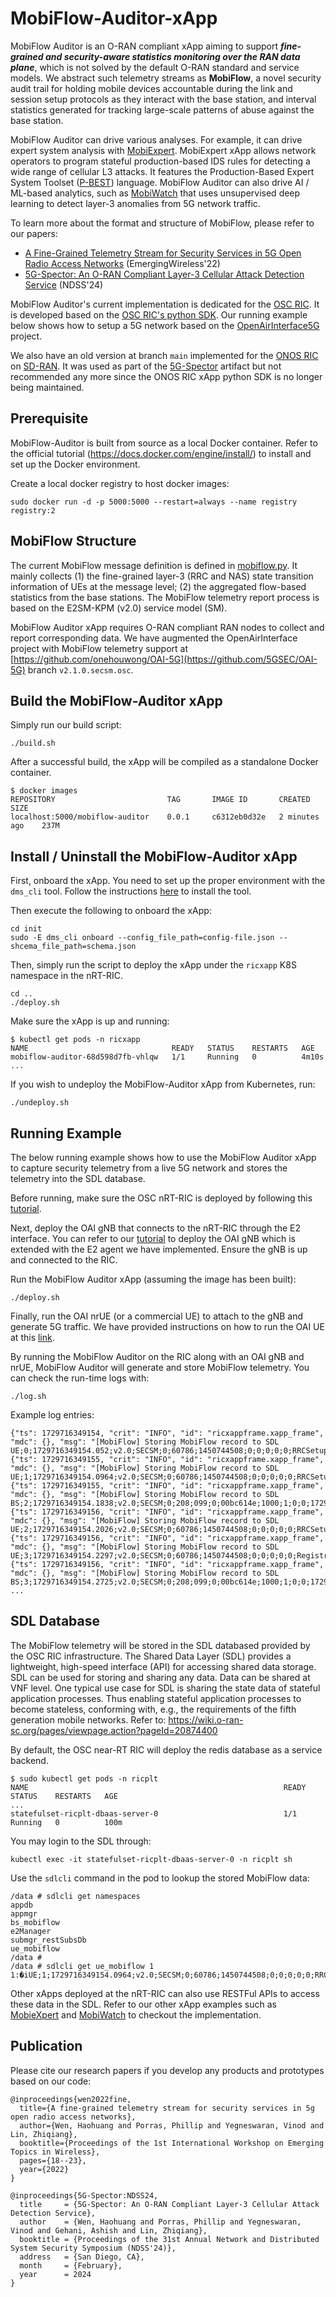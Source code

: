 <!--
SPDX-FileCopyrightText: Copyright 2004-present Facebook. All Rights Reserved.
SPDX-FileCopyrightText: 2019-present Open Networking Foundation <info@opennetworking.org>

SPDX-License-Identifier: Apache-2.0
-->

# MobiFlow-Auditor-xApp

MobiFlow Auditor is an O-RAN compliant xApp aiming to support ***fine-grained and security-aware statistics monitoring over the RAN data plane***, which is not solved by the default O-RAN standard and service models. We abstract such telemetry streams as **MobiFlow**, a novel security audit trail for holding mobile devices accountable during the link and session setup protocols as they interact with the base station, and interval statistics generated for tracking large-scale patterns of abuse against the base station.

MobiFlow Auditor can drive various analyses. For example, it can drive expert system analysis with [MobiExpert](https://github.com/5GSEC/MobieXpert). MobiExpert xApp allows network operators to program stateful production-based IDS rules for detecting a wide range of cellular L3 attacks. It features the Production-Based Expert System Toolset ([P-BEST](https://ieeexplore.ieee.org/document/766911)) language. MobiFlow Auditor can also drive AI / ML-based analytics, such as [MobiWatch](https://github.com/5GSEC/MobiWatch) that uses unsupervised deep learning to detect layer-3 anomalies from 5G network traffic.

To learn more about the format and structure of MobiFlow, please refer to our papers:

- [A Fine-Grained Telemetry Stream for Security Services in 5G Open Radio Access Networks](https://dl.acm.org/doi/abs/10.1145/3565474.3569070) (EmergingWireless'22)
- [5G-Spector: An O-RAN Compliant Layer-3 Cellular Attack Detection Service](https://web.cse.ohio-state.edu/~wen.423/papers/5G-Spector-NDSS24.pdf) (NDSS'24)

MobiFlow Auditor's current implementation is dedicated for the [OSC RIC](https://wiki.o-ran-sc.org/display/ORAN). It is developed based on the [OSC RIC's python SDK](https://github.com/o-ran-sc/ric-plt-xapp-frame-py). Our running example below shows how to setup a 5G network based on the [OpenAirInterface5G](https://gitlab.eurecom.fr/oai/openairinterface5g/) project.


We also have an old version at branch `main` implemented for the [ONOS RIC](https://docs.onosproject.org/v0.6.0/onos-cli/docs/cli/onos_ric/) on [SD-RAN](https://docs.sd-ran.org/master/index.html). It was used as part of the [5G-Spector](https://github.com/5GSEC/5G-Spector) artifact but not recommended any more since the ONOS RIC xApp python SDK is no longer being maintained.



## Prerequisite

MobiFlow-Auditor is built from source as a local Docker container. Refer to the official tutorial (https://docs.docker.com/engine/install/) to install and set up the Docker environment.

Create a local docker registry to host docker images: 

```
sudo docker run -d -p 5000:5000 --restart=always --name registry registry:2
```


## MobiFlow Structure

The current MobiFlow message definition is defined in [mobiflow.py](./src/mobiflow/mobiflow.py#L60). It mainly collects (1) the fine-grained layer-3 (RRC and NAS) state transition information of UEs at the message level; (2) the aggregated flow-based statistics from the base stations. The MobiFlow telemetry report process is based on the E2SM-KPM (v2.0) service model (SM). 

MobiFlow Auditor xApp requires O-RAN compliant RAN nodes to collect and report corresponding data. We have augmented the OpenAirInterface project with MobiFlow telemetry support at [https://github.com/onehouwong/OAI-5G](https://github.com/5GSEC/OAI-5G) branch `v2.1.0.secsm.osc`.


## Build the MobiFlow-Auditor xApp

Simply run our build script:

```
./build.sh
```

After a successful build, the xApp will be compiled as a standalone Docker container.

```
$ docker images
REPOSITORY                         TAG       IMAGE ID       CREATED          SIZE
localhost:5000/mobiflow-auditor    0.0.1     c6312eb0d32e   2 minutes ago    237M
```


## Install / Uninstall the MobiFlow-Auditor xApp

First, onboard the xApp. You need to set up the proper environment with the `dms_cli` tool. Follow the instructions [here](https://github.com/5GSEC/5G-Spector/wiki/O%E2%80%90RAN-SC-RIC-Deployment-Guide) to install the tool. 

Then execute the following to onboard the xApp:

```
cd init
sudo -E dms_cli onboard --config_file_path=config-file.json --shcema_file_path=schema.json
```

Then, simply run the script to deploy the xApp under the `ricxapp` K8S namespace in the nRT-RIC.

```
cd ..
./deploy.sh
```

Make sure the xApp is up and running:

```
$ kubectl get pods -n ricxapp
NAME                                READY   STATUS    RESTARTS   AGE
mobiflow-auditor-68d598d7fb-vhlqw   1/1     Running   0          4m10s
...
```

If you wish to undeploy the MobiFlow-Auditor xApp from Kubernetes, run:

```
./undeploy.sh
```

## Running Example

The below running example shows how to use the MobiFlow Auditor xApp to capture security telemetry from a live 5G network and stores the telemetry into the SDL database.

Before running, make sure the OSC nRT-RIC is deployed by following this [tutorial](https://github.com/5GSEC/5G-Spector/wiki/O%E2%80%90RAN-SC-RIC-Deployment-Guide#deploy-the-osc-near-rt-ric).

Next, deploy the OAI gNB that connects to the nRT-RIC through the E2 interface. You can refer to our [tutorial](https://github.com/5GSEC/5G-Spector/wiki/O%E2%80%90RAN-SC-RIC-Deployment-Guide#connect-oai-gnb-to-osc-ric) to deploy the OAI gNB which is extended with the E2 agent we have implemented. Ensure the gNB is up and connected to the RIC.


Run the MobiFlow Auditor xApp (assuming the image has been built):

```
./deploy.sh
```

Finally, run the OAI nrUE (or a commercial UE) to attach to the gNB and generate 5G traffic. We have provided instructions on how to run the OAI UE at this [link](https://github.com/5GSEC/5G-Spector/wiki/O%E2%80%90RAN-SC-RIC-Deployment-Guide#run-oai-ue).


By running the MobiFlow Auditor on the RIC along with an OAI gNB and nrUE, MobiFlow Auditor will generate and store MobiFlow telemetry. You can check the run-time logs with:


```
./log.sh
```

Example log entries:

```
{"ts": 1729716349154, "crit": "INFO", "id": "ricxappframe.xapp_frame", "mdc": {}, "msg": "[MobiFlow] Storing MobiFlow record to SDL UE;0;1729716349154.052;v2.0;SECSM;0;60786;1450744508;0;0;0;0;0;RRCSetupRequest;0;0;0;0;0;0;0;0"}
{"ts": 1729716349155, "crit": "INFO", "id": "ricxappframe.xapp_frame", "mdc": {}, "msg": "[MobiFlow] Storing MobiFlow record to SDL UE;1;1729716349154.0964;v2.0;SECSM;0;60786;1450744508;0;0;0;0;0;RRCSetup;2;0;0;0;1729716349154.0103;0;0;0"}
{"ts": 1729716349155, "crit": "INFO", "id": "ricxappframe.xapp_frame", "mdc": {}, "msg": "[MobiFlow] Storing MobiFlow record to SDL BS;2;1729716349154.1838;v2.0;SECSM;0;208;099;0;00bc614e;1000;1;0;0;1729716338046.782;0"}
{"ts": 1729716349156, "crit": "INFO", "id": "ricxappframe.xapp_frame", "mdc": {}, "msg": "[MobiFlow] Storing MobiFlow record to SDL UE;2;1729716349154.2026;v2.0;SECSM;0;60786;1450744508;0;0;0;0;0;RRCSetupComplete;2;0;0;0;1729716349154.0103;0;0;0"}
{"ts": 1729716349156, "crit": "INFO", "id": "ricxappframe.xapp_frame", "mdc": {}, "msg": "[MobiFlow] Storing MobiFlow record to SDL UE;3;1729716349154.2297;v2.0;SECSM;0;60786;1450744508;0;0;0;0;0;Registrationrequest;2;1;0;0;1729716349154.0103;0;1729716349154.0103;0"}
{"ts": 1729716349156, "crit": "INFO", "id": "ricxappframe.xapp_frame", "mdc": {}, "msg": "[MobiFlow] Storing MobiFlow record to SDL BS;3;1729716349154.2725;v2.0;SECSM;0;208;099;0;00bc614e;1000;1;0;0;1729716338046.782;0"}
...
```

## SDL Database

The MobiFlow telemetry will be stored in the SDL databased provided by the OSC RIC infrastructure. The Shared Data Layer (SDL) provides a lightweight, high-speed interface (API) for accessing shared data storage. SDL can be used for storing and sharing any data. Data can be shared at VNF level. One typical use case for SDL is sharing the state data of stateful application processes. Thus enabling stateful application processes to become stateless, conforming with, e.g., the requirements of the fifth generation mobile networks. Refer to: https://wiki.o-ran-sc.org/pages/viewpage.action?pageId=20874400

By default, the OSC near-RT RIC will deploy the redis database as a service backend.

```
$ sudo kubectl get pods -n ricplt
NAME                                                         READY   STATUS    RESTARTS   AGE
...
statefulset-ricplt-dbaas-server-0                            1/1     Running   0          100m
```

You may login to the SDL through:

```
kubectl exec -it statefulset-ricplt-dbaas-server-0 -n ricplt sh
```

Use the `sdlcli` command in the pod to lookup the stored MobiFlow data:

```
/data # sdlcli get namespaces
appdb
appmgr
bs_mobiflow
e2Manager
submgr_restSubsDb
ue_mobiflow
/data #
/data # sdlcli get ue_mobiflow 1
1:�iUE;1;1729716349154.0964;v2.0;SECSM;0;60786;1450744508;0;0;0;0;0;RRCSetup;2;0;0;0;1729716349154.0103;0;0;0
```

Other xApps deployed at the nRT-RIC can also use RESTFul APIs to access these data in the SDL. Refer to our other xApp examples such as [MobieXpert](https://github.com/5GSEC/MobieXpert/tree/osc) and [MobiWatch](https://github.com/5GSEC/MobiWatch) to checkout the implementation.


## Publication

Please cite our research papers if you develop any products and prototypes based on our code:

```
@inproceedings{wen2022fine,
  title={A fine-grained telemetry stream for security services in 5g open radio access networks},
  author={Wen, Haohuang and Porras, Phillip and Yegneswaran, Vinod and Lin, Zhiqiang},
  booktitle={Proceedings of the 1st International Workshop on Emerging Topics in Wireless},
  pages={18--23},
  year={2022}
}
```

```
@inproceedings{5G-Spector:NDSS24,
  title     = {5G-Spector: An O-RAN Compliant Layer-3 Cellular Attack Detection Service},
  author    = {Wen, Haohuang and Porras, Phillip and Yegneswaran, Vinod and Gehani, Ashish and Lin, Zhiqiang},
  booktitle = {Proceedings of the 31st Annual Network and Distributed System Security Symposium (NDSS'24)},
  address   = {San Diego, CA},
  month     = {February},
  year      = 2024
}
```


